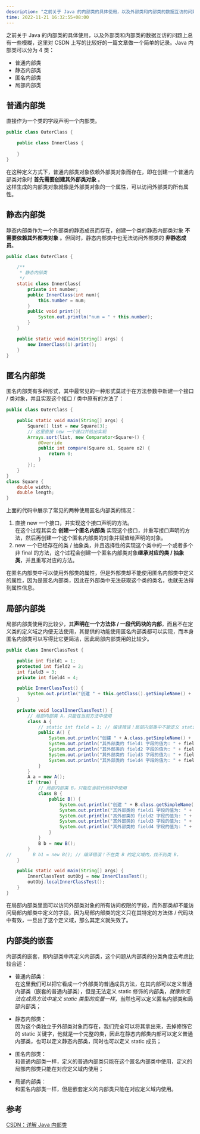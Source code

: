 ```yaml
---
description: "之前关于 Java 的内部类的具体使用，以及外部类和内部类的数据互访的问题上总有一些模糊，这里对 CSDN 上写的比较好的一篇文章做一个简单的记录。。"
time: 2022-11-21 16:32:55+08:00
---
```


之前关于 Java 的内部类的具体使用，以及外部类和内部类的数据互访的问题上总有一些模糊，这里对 CSDN 上写的比较好的一篇文章做一个简单的记录。Java 内部类可以分为 4 类：

* 普通内部类
* 静态内部类
* 匿名内部类
* 局部内部类

## 普通内部类

直接作为一个类的字段声明一个内部类。

```java
public class OuterClass {

    public class InnerClass {
        
    }
}
```

在这种定义方式下，普通内部类对象依赖外部类对象而存在，即在创建一个普通内部类对象时 **首先需要创建其外部类对象** 。  
这样生成的内部类对象就像是外部类对象的一个属性，可以访问外部类的所有属性。

## 静态内部类

静态内部类作为一个外部类的静态成员而存在，创建一个类的静态内部类对象 **不需要依赖其外部类对象** 。但同时，静态内部类中也无法访问外部类的 **非静态成员**。

```java
public class OuterClass {

    /**
     * 静态内部类
     */
    static class InnerClass{
        private int number;
        public InnerClass(int num){
            this.number = num;
        }
        public void print(){
            System.out.println("num = " + this.number);
        }
    }

    public static void main(String[] args) {
        new InnerClass(1).print();
    }
}
```

## 匿名内部类

匿名内部类有多种形式，其中最常见的一种形式莫过于在方法参数中新建一个接口 / 类对象，并且实现这个接口 / 类中原有的方法了：

```java
public class OuterClass {

    public static void main(String[] args) {
        Square[] list = new Square[3];
        // 这里直接 new 一个接口并给出实现
        Arrays.sort(list, new Comparator<Square>() {
            @Override
            public int compare(Square o1, Square o2) {
                return 0;
            }
        });
    }
}
class Square {
    double width;
    double length;
}
```

上面的代码中展示了常见的两种使用匿名内部类的情况：  
1. 直接 new 一个接口，并实现这个接口声明的方法。  
   在这个过程其实会 **创建一个匿名内部类** 实现这个接口，并重写接口声明的方法，然后再创建一个这个匿名内部类的对象并赋值给声明的对象。
2. new 一个已经存在的类 / 抽象类，并且选择性的实现这个类中的一个或者多个非 final 的方法，这个过程会创建一个匿名内部类对象**继承对应的类 / 抽象类**，并且重写对应的方法。

在匿名内部类中可以使用外部类的属性，但是外部类却不能使用匿名内部类中定义的属性，因为是匿名内部类，因此在外部类中无法获取这个类的类名，也就无法得到属性信息。

## 局部内部类

局部内部类使用的比较少，其**声明在一个方法体 / 一段代码块的内部**，而且不在定义类的定义域之内便无法使用，其提供的功能使用匿名内部类都可以实现，而本身匿名内部类可以写得比它更简洁，因此局部内部类用的比较少。

```java
public class InnerClassTest {

    public int field1 = 1;
    protected int field2 = 2;
    int field3 = 3;
    private int field4 = 4;

    public InnerClassTest() {
        System.out.println("创建 " + this.getClass().getSimpleName() + " 对象");
    }
    
    private void localInnerClassTest() {
	    // 局部内部类 A，只能在当前方法中使用
        class A {
	        // static int field = 1; // 编译错误！局部内部类中不能定义 static 字段
            public A() {
	            System.out.println("创建 " + A.class.getSimpleName() + " 对象");
                System.out.println("其外部类的 field1 字段的值为: " + field1);
                System.out.println("其外部类的 field2 字段的值为: " + field2);
                System.out.println("其外部类的 field3 字段的值为: " + field3);
                System.out.println("其外部类的 field4 字段的值为: " + field4);
            }
        }
        A a = new A();
        if (true) {
	        // 局部内部类 B，只能在当前代码块中使用
            class B {
                public B() {
	                System.out.println("创建 " + B.class.getSimpleName() + " 对象");
                    System.out.println("其外部类的 field1 字段的值为: " + field1);
                    System.out.println("其外部类的 field2 字段的值为: " + field2);
                    System.out.println("其外部类的 field3 字段的值为: " + field3);
                    System.out.println("其外部类的 field4 字段的值为: " + field4);
                }
            }
            B b = new B();
        }
//        B b1 = new B(); // 编译错误！不在类 B 的定义域内，找不到类 B，
    }

    public static void main(String[] args) {
        InnerClassTest outObj = new InnerClassTest();
        outObj.localInnerClassTest();
    }
}
```

在局部内部类里面可以访问外部类对象的所有访问权限的字段，而外部类却不能访问局部内部类中定义的字段，因为局部内部类的定义只在其特定的方法体 / 代码块中有效，一旦出了这个定义域，那么其定义就失效了。

## 内部类的嵌套

内部类的嵌套，即内部类中再定义内部类，这个问题从内部类的分类角度去考虑比较合适：
* 普通内部类：  
  在这里我们可以把它看成一个外部类的普通成员方法，在其内部可以定义普通内部类（嵌套的普通内部类），但是无法定义 static 修饰的内部类，*就像你无法在成员方法中定义 static 类型的变量一样*，当然也可以定义匿名内部类和局部内部类；
* 静态内部类：  
  因为这个类独立于外部类对象而存在，我们完全可以将其拿出来，去掉修饰它的 static 关键字，他就是一个完整的类，因此在静态内部类内部可以定义普通内部类，也可以定义静态内部类，同时也可以定义 static 成员；
* 匿名内部类：  
  和普通内部类一样，定义的普通内部类只能在这个匿名内部类中使用，定义的局部内部类只能在对应定义域内使用；

* 局部内部类：  
  和匿名内部类一样，但是嵌套定义的内部类只能在对应定义域内使用。

## 参考

[CSDN：详解 Java 内部类](https://blog.csdn.net/Hacker_ZhiDian/article/details/82193100?ops_request_misc=%257B%2522request%255Fid%2522%253A%2522166901405816800182763306%2522%252C%2522scm%2522%253A%252220140713.130102334..%2522%257D&request_id=166901405816800182763306&biz_id=0&utm_medium=distribute.pc_search_result.none-task-blog-2~all~top_positive~default-1-82193100-null-null.142^v66^control,201^v3^control_2,213^v2^t3_control2&utm_term=%E5%86%85%E9%83%A8%E7%B1%BB&spm=1018.2226.3001.4187)